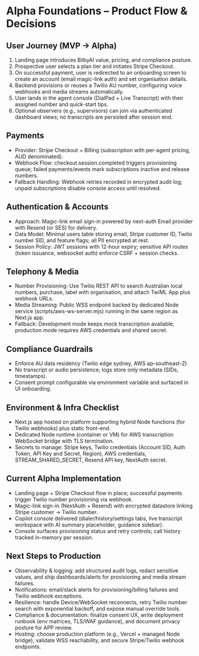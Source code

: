 ﻿# Alpha Foundations – Product Flow & Decisions

## User Journey (MVP → Alpha)
1. Landing page introduces BilbyAI value, pricing, and compliance posture.
2. Prospective user selects a plan tier and initiates Stripe Checkout.
3. On successful payment, user is redirected to an onboarding screen to create an account (email magic-link auth) and set organisation details.
4. Backend provisions or reuses a Twilio AU number, configuring voice webhooks and media streams automatically.
5. User lands in the agent console (DialPad + Live Transcript) with their assigned number and quick-start tips.
6. Optional observers (e.g., supervisors) can join via authenticated dashboard views; no transcripts are persisted after session end.

## Payments
- Provider: Stripe Checkout + Billing (subscription with per-agent pricing, AUD denominated).
- Webhook Flow: checkout.session.completed triggers provisioning queue; failed payments/events mark subscriptions inactive and release numbers.
- Fallback Handling: Webhook retries recorded in encrypted audit log; unpaid subscriptions disable console access until resolved.

## Authentication & Accounts
- Approach: Magic-link email sign-in powered by next-auth Email provider with Resend (or SES) for delivery.
- Data Model: Minimal users table storing email, Stripe customer ID, Twilio number SID, and feature flags; all PII encrypted at rest.
- Session Policy: JWT sessions with 12-hour expiry; sensitive API routes (token issuance, websocket auth) enforce CSRF + session checks.

## Telephony & Media
- Number Provisioning: Use Twilio REST API to search Australian local numbers, purchase, label with organisation, and attach TwiML App plus webhook URLs.
- Media Streaming: Public WSS endpoint backed by dedicated Node service (scripts/aws-ws-server.mjs) running in the same region as Next.js app.
- Fallback: Development mode keeps mock transcription available; production mode requires AWS credentials and shared secret.

## Compliance Guardrails
- Enforce AU data residency (Twilio edge sydney, AWS ap-southeast-2).
- No transcript or audio persistence; logs store only metadata (SIDs, timestamps).
- Consent prompt configurable via environment variable and surfaced in UI onboarding.

## Environment & Infra Checklist
- Next.js app hosted on platform supporting hybrid Node functions (for Twilio webhooks) plus static front-end.
- Dedicated Node runtime (container or VM) for AWS transcription WebSocket bridge with TLS termination.
- Secrets to manage: Stripe keys, Twilio credentials (Account SID, Auth Token, API Key and Secret, Region), AWS credentials, STREAM_SHARED_SECRET, Resend API key, NextAuth secret.

## Current Alpha Implementation
- Landing page + Stripe Checkout flow in place; successful payments trigger Twilio number provisioning via webhook.
- Magic-link sign-in (NextAuth + Resend) with encrypted datastore linking Stripe customer → Twilio number.
- Copilot console delivered (dialer/history/settings tabs, live transcript workspace with AI summary placeholder, guidance sidebar).
- Console surfaces provisioning status and retry controls; call history tracked in-memory per session.

## Next Steps to Production
- Observability & logging: add structured audit logs, redact sensitive values, and ship dashboards/alerts for provisioning and media stream failures.
- Notifications: email/slack alerts for provisioning/billing failures and Twilio webhook exceptions.
- Resilience: handle Device/WebSocket reconnects, retry Twilio number search with exponential backoff, and expose manual override tools.
- Compliance & documentation: finalize consent UX, write deployment runbook (env matrices, TLS/WAF guidance), and document privacy posture for APP review.
- Hosting: choose production platform (e.g., Vercel + managed Node bridge), validate WSS reachability, and secure Stripe/Twilio webhook endpoints.

